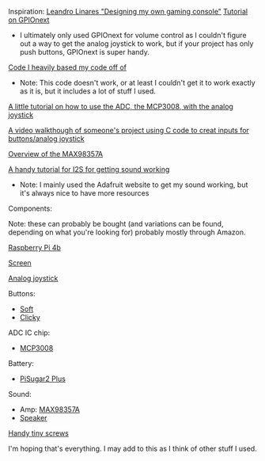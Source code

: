 Inspiration: [Leandro Linares "Designing my own gaming console"](https://www.youtube.com/watch?v=gkook0l_gsM&ab_channel=LeandroLinares)
[Tutorial on GPIOnext](https://www.youtube.com/watch?v=BV_nVu8Be7M&ab_channel=BytesNBits)
- I ultimately only used GPIOnext for volume control as I couldn't figure out a way to get the analog joystick to work, but if your project has only push buttons, GPIOnext is super handy.

[Code I heavily based my code off of](https://github.com/gianodog/MCP3008-GPIO_joystick/blob/master/MCP3008-GPIO_joystick.py)
- Note: This code doesn't work, or at least I couldn't get it to work exactly as it is, but it includes a lot of stuff I used.

[A little tutorial on how to use the ADC, the MCP3008, with the analog joystick](https://tutorials-raspberrypi.com/raspberry-pi-joystick-with-mcp3008/)

[A video walkthough of someone's project using C code to creat inputs for buttons/analog joystick](https://othermod.com/analog-joystick-on-retropie/)

[Overview of the MAX98357A](https://learn.adafruit.com/adafruit-max98357-i2s-class-d-mono-amp/overview)

[A handy tutorial for I2S for getting sound working](https://www.youtube.com/watch?v=7BXO9UfTfYI&ab_channel=BytesNBits)
- Note: I mainly used the Adafruit website to get my sound working, but it's always nice to have more resources

Components:

Note: these can probably be bought (and variations can be found, depending on what you're looking for) probably mostly through Amazon.

[Raspberry Pi 4b](https://www.raspberrypi.com/products/raspberry-pi-4-model-b/)

[Screen](https://www.raspberrypi.com/products/raspberry-pi-touch-display/)

[Analog joystick](https://www.adafruit.com/product/245)

Buttons: 
- [Soft](https://www.adafruit.com/product/3101)
- [Clicky](https://www.adafruit.com/product/367)

ADC IC chip: 
- [MCP3008](https://www.adafruit.com/product/856)

Battery: 
- [PiSugar2 Plus](https://github.com/PiSugar/PiSugar/wiki/PiSugar2-Plus)

Sound: 
- Amp: [MAX98357A](https://www.adafruit.com/product/3006)
- [Speaker](https://www.adafruit.com/product/4227)

[Handy tiny screws](https://www.amazon.ca/dp/B0B7X2TKC8?psc=1&ref=ppx_yo2ov_dt_b_product_details)


I'm hoping that's everything. I may add to this as I think of other stuff I used.
